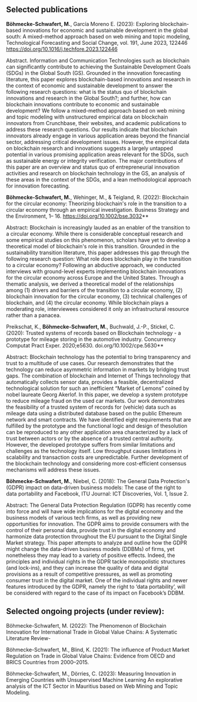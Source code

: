 ## Selected publications

**Böhmecke-Schwafert, M.**, García Moreno E. (2023): Exploring blockchain-based innovations for economic and sustainable development in the global south: A mixed-method approach based on web mining and topic modeling, Technological Forecasting and Social Change, vol. 191, June 2023, 122446 https://doi.org/10.1016/j.techfore.2023.122446 

Abstract. Information and Communication Technologies such as blockchain can significantly contribute to achieving the Sustainable Development Goals (SDGs) in the Global South (GS). Grounded in the innovation forecasting literature, this paper explores blockchain-based innovations and research in the context of economic and sustainable development to answer the following research questions: what is the status quo of blockchain innovations and research in the Global South?; and further, how can blockchain innovations contribute to economic and sustainable development? We follow a mixed-method approach based on web mining and topic modeling with unstructured empirical data on blockchain innovators from Crunchbase, their websites, and academic publications to address these research questions. Our results indicate that blockchain innovators already engage in various application areas beyond the financial sector, addressing critical development issues. However, the empirical data on blockchain research and innovations suggests a largely untapped potential in various promising application areas relevant for the SDGs, such as sustainable energy or integrity verification. The major contributions of this paper are an overview and status quo of entrepreneurial innovation activities and research on blockchain technology in the GS, an analysis of these areas in the context of the SDGs, and a lean methodological approach for innovation forecasting.

**Böhmecke-Schwafert, M.**, Wehinger, M., & Teigland, R. (2022): Blockchain for the circular economy: Theorizing blockchain's role in the transition to a circular 
economy through an empirical investigation. Business Strategy and the Environment, 1– 16. https://doi.org/10.1002/bse.3032**

Abstract: Blockchain is increasingly lauded as an enabler of the transition to a circular economy. While there is considerable conceptual research and some empirical studies on this phenomenon, scholars have yet to develop a theoretical model of blockchain's role in this transition. Grounded in the sustainability transition literature, this paper addresses this gap through the following research question: What role does blockchain play in the transition to a circular economy? Following an abductive approach, we conducted interviews with ground-level experts implementing blockchain innovations for the circular economy across Europe and the United States. Through a thematic analysis, we derived a theoretical model of the relationships among (1) drivers and barriers of the transition to a circular economy, (2) blockchain innovation for the circular economy, (3) technical challenges of blockchain, and (4) the circular economy. While blockchain plays a moderating role, interviewees considered it only an infrastructural resource rather than a panacea.

Preikschat, K., **Böhmecke-Schwafert, M.**, Buchwald, J.-P., Stickel, C. (2020): Trusted systems of records based on Blockchain technology - a prototype for mileage storing in the automotive industry. Concurrency Computat Pract Exper. 2020;e5630. doi.org/10.1002/cpe.5630**

Abstract: Blockchain technology has the potential to bring transparency and trust to a multitude of use cases. Our research demonstrates that the technology can reduce asymmetric information in markets by bridging trust gaps. The combination of blockchain and Internet of Things technology that automatically collects sensor data, provides a feasible, decentralized technological solution for such an inefficient “Market of Lemons” coined by nobel laureate Georg Akerlof. In this paper, we develop a system prototype to reduce mileage fraud on the used car markets. Our work demonstrates the feasibility of a trusted system of records for (vehicle) data such as mileage data using a distributed database based on the public Ethereum network and smart contracts. We have identified eight requirements that are fulfilled by the prototype and the functional logic and design of thesolution can be reproduced to any other application area characterized by a lack of trust between actors or by the absence of a trusted central authority. However, the developed prototype suffers from similar limitations and challenges as the technology itself. Low throughput causes limitations in scalability and transaction costs are unpredictable. Further development of the blockchain technology and considering more cost-efficient consensus mechanisms will address these issues.
    
**Böhmecke-Schwafert, M.**, Niebel, C. (2018): The General Data Protection's (GDPR) impact on data-driven business models: The case of the right to data portability and Facebook, ITU Journal: ICT Discoveries, Vol. 1, Issue 2.

Abstract: The General Data Protection Regulation (GDPR) has recently come into force and will have wide implications for the digital economy and the business models of various tech firms, as well as providing new opportunities for innovation. The GDPR aims to provide consumers with the control of their personal data, provide trust in the digital economy and harmonize data protection throughout the EU pursuant to the Digital Single Market strategy. This paper attempts to analyze and outline how the GDPR might change the data-driven business models (DDBMs) of firms, yet nonetheless they may lead to a variety of positive effects. Indeed, the principles and individual rights in the GDPR tackle monopolistic structures (and lock-ins), and they can increase the quality of data and digital provisions as a result of competitive pressures, as well as promoting consumer trust in the digital market. One of the individual rights and newer features introduced by the GDPR, namely the right to ‘data portability’, will be considered with regard to the case of its impact on Facebook’s DDBM.


## Selected ongoing projects (under review):

Böhmecke-Schwafert, M. (2022): The Phenomenon of Blockchain Innovation for International Trade in Global Value Chains: A Systematic Literature Review-

Böhmecke-Schwafert, M., Blind, K. (2021): The influence of Product Market Regulation on Trade in Global Value Chains: Evidence from OECD and BRICS Countries from 2000–2015.

Böhmecke-Schwafert, M., Dörries, C. (2023): Measuring Innovation in Emerging Countries with Unsupervised Machine Learning An explorative analysis of the ICT Sector in Mauritius based on Web Mining and Topic Modeling.


